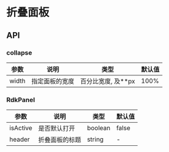 
# 折叠面板

## API

### collapse

| 参数      | 说明             | 类型      | 默认值  |
|----------|------------------|----------|--------|
| width    | 指定面板的宽度     |  百分比宽度, 及**px  |  100% |

### RdkPanel
| 参数       | 说明             | 类型      | 默认值  |
|----------|------------------|----------|--------|
| isActive | 是否默认打开 |  boolean  | false |
| header | 折叠面板的标题 | string |  - |
